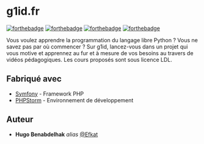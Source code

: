 # g1id.fr

[![forthebadge](https://forthebadge.com/images/badges/contains-17-coffee-cups.svg)](https://forthebadge.com)
[![forthebadge](http://forthebadge.com/images/badges/built-with-love.svg)](http://forthebadge.com)  [![forthebadge](http://forthebadge.com/images/badges/powered-by-electricity.svg)](http://forthebadge.com) [![forthebadge](https://forthebadge.com/images/badges/not-a-bug-a-feature.svg)](https://forthebadge.com)

Vous voulez apprendre la programmation du langage libre Python ? Vous ne savez pas par où commencer ? Sur g1id, lancez-vous dans un projet qui vous motive et apprennez au fur et à mesure de vos besoins au travers de vidéos pédagogiques. Les cours proposés sont sous licence LDL.

## Fabriqué avec

* [Symfony](https://symfony.com/) - Framework PHP 
* [PHPStorm](https://www.jetbrains.com/fr-fr/phpstorm/) - Environnement de développement


## Auteur

* **Hugo Benabdelhak** _alias_ [@Efkat](https://github.com/Efkat)
